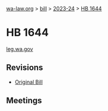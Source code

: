 [wa-law.org](/) > [bill](/bill/) > [2023-24](/bill/2023-24/) > [HB 1644](/bill/2023-24/hb/1644/)

# HB 1644
[leg.wa.gov](https://app.leg.wa.gov/billsummary?BillNumber=1644&Year=2023&Initiative=false)

## Revisions
* [Original Bill](1/)

## Meetings